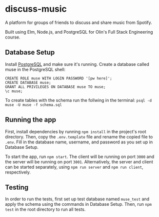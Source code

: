 # discuss-music

A platform for groups of friends to discuss and share music from Spotify.

Built using Elm, Node.js, and PostgreSQL for Olin's Full Stack Engineering course.

## Database Setup
Install [PostgreSQL](https://www.postgresql.org/download/) and make sure it's running.
Create a database called muse in the PostgreSQL shell:
```
CREATE ROLE muse WITH LOGIN PASSWORD '[pw here]';
CREATE DATABASE muse;
GRANT ALL PRIVILEGES ON DATABASE muse TO muse;
\c muse;
```

To create tables with the schema run the follwing in the terminal:
`psql -d muse -U muse -f schema.sql`

## Running the app
First, install dependencies by running `npm install` in the project's root directory. Then, copy the `.env.template` file and rename the copied file to `.env`. Fill in the database name, username, and password as you set up in Database Setup.

To start the app, run `npm start`. The client will be running on port `3000` and the server will be running on port `3001`. Alternatively, the server and client can be started separately, using `npm run server` and `npm run client`, respectively.

## Testing
In order to run the tests, first set up test database named `muse_test` and apply the schema using the commands in Database Setup. Then, run `npm test` in the root directory to run all tests.
